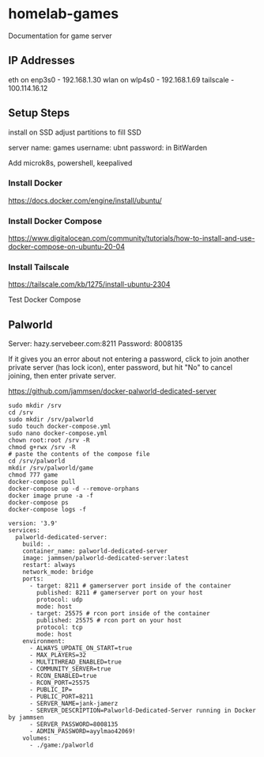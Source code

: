 # homelab-games
Documentation for game server

## IP Addresses
eth on enp3s0 - 192.168.1.30
wlan on wlp4s0 - 192.168.1.69
tailscale - 100.114.16.12

## Setup Steps
install on SSD
adjust partitions to fill SSD

server name: games
username: ubnt
password: in BitWarden

Add microk8s, powershell, keepalived

### Install Docker
https://docs.docker.com/engine/install/ubuntu/

### Install Docker Compose
https://www.digitalocean.com/community/tutorials/how-to-install-and-use-docker-compose-on-ubuntu-20-04

### Install Tailscale
https://tailscale.com/kb/1275/install-ubuntu-2304

Test Docker Compose


## Palworld
Server: hazy.servebeer.com:8211
Password: 8008135

If it gives you an error about not entering a password, click to join another private server (has lock icon), enter password, but hit "No" to cancel joining, then enter private server.

https://github.com/jammsen/docker-palworld-dedicated-server

```
sudo mkdir /srv
cd /srv
sudo mkdir /srv/palworld
sudo touch docker-compose.yml
sudo nano docker-compose.yml
chown root:root /srv -R
chmod g+rwx /srv -R
# paste the contents of the compose file
cd /srv/palworld
mkdir /srv/palworld/game
chmod 777 game
docker-compose pull
docker-compose up -d --remove-orphans
docker image prune -a -f
docker-compose ps
docker-compose logs -f
```

```
version: '3.9'
services:
  palworld-dedicated-server:
    build: .
    container_name: palworld-dedicated-server
    image: jammsen/palworld-dedicated-server:latest
    restart: always
    network_mode: bridge
    ports:
      - target: 8211 # gamerserver port inside of the container
        published: 8211 # gamerserver port on your host
        protocol: udp
        mode: host
      - target: 25575 # rcon port inside of the container
        published: 25575 # rcon port on your host
        protocol: tcp
        mode: host
    environment:
      - ALWAYS_UPDATE_ON_START=true
      - MAX_PLAYERS=32
      - MULTITHREAD_ENABLED=true
      - COMMUNITY_SERVER=true
      - RCON_ENABLED=true
      - RCON_PORT=25575
      - PUBLIC_IP=
      - PUBLIC_PORT=8211
      - SERVER_NAME=jank-jamerz
      - SERVER_DESCRIPTION=Palworld-Dedicated-Server running in Docker by jammsen
      - SERVER_PASSWORD=8008135
      - ADMIN_PASSWORD=ayylmao42069!
    volumes:
      - ./game:/palworld
```

